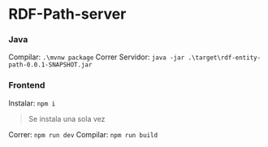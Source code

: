 # RDF-Path-server

### Java

Compilar: `.\mvnw package`
Correr Servidor: `java -jar .\target\rdf-entity-path-0.0.1-SNAPSHOT.jar`

### Frontend


Instalar: `npm i`

> Se instala una sola vez

Correr: `npm run dev`
Compilar: `npm run build`